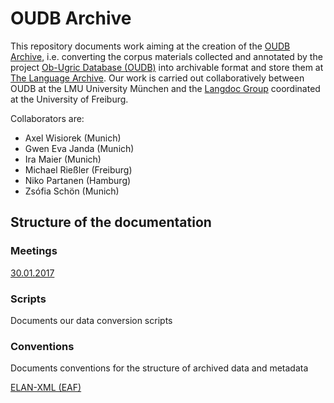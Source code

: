 # OUDB Archive

This repository documents work aiming at the creation of the [OUDB Archive](https://hdl.handle.net/1839/88A38A1F-5367-4415-B5F9-E86E231AFE66@view), i.e. converting the corpus materials collected and annotated by the project [Ob-Ugric Database (OUDB)](http://www.oudb.gwi.uni-muenchen.de) into archivable format and store them at [The Language Archive](https://tla.mpi.nl). Our work is carried out collaboratively between OUDB at the LMU University München and the [Langdoc Group](http://langdoc.github.io) coordinated at the University of Freiburg. 

Collaborators are:

* Axel Wisiorek (Munich)
* Gwen Eva Janda (Munich)
* Ira Maier (Munich)
* Michael Rießler (Freiburg)
* Niko Partanen (Hamburg)
* Zsófia Schön (Munich)

## Structure of the documentation

### Meetings

[30.01.2017](https://github.com/langdoc/OUDB/blob/master/Meeting170130.md)

### Scripts

Documents our data conversion scripts

### Conventions

Documents conventions for the structure of archived data and metadata

[ELAN-XML (EAF)](https://github.com/langdoc/OUDB/blob/master/ELAN.md)
